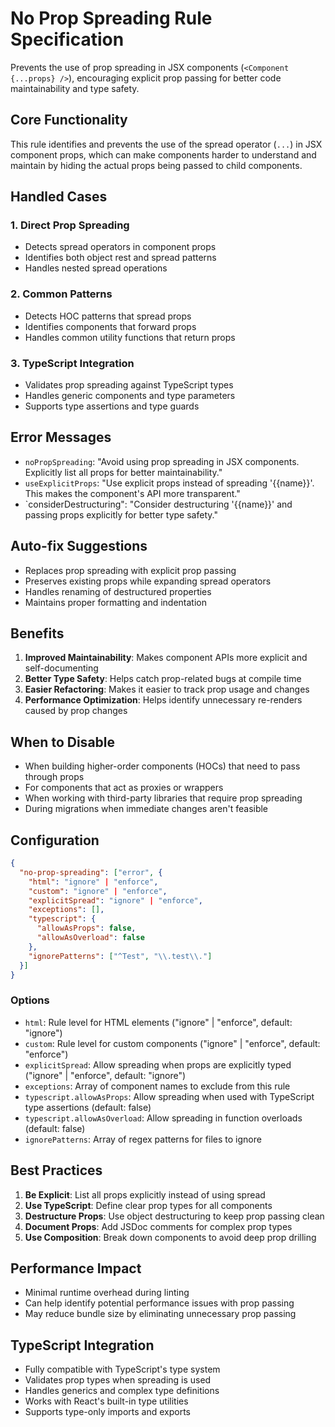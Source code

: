 # No Prop Spreading Rule Specification

Prevents the use of prop spreading in JSX components (`<Component {...props} />`), encouraging explicit prop passing for better code maintainability and type safety.

## Core Functionality

This rule identifies and prevents the use of the spread operator (`...`) in JSX component props, which can make components harder to understand and maintain by hiding the actual props being passed to child components.

## Handled Cases

### 1. Direct Prop Spreading

- Detects spread operators in component props
- Identifies both object rest and spread patterns
- Handles nested spread operations

### 2. Common Patterns

- Detects HOC patterns that spread props
- Identifies components that forward props
- Handles common utility functions that return props

### 3. TypeScript Integration

- Validates prop spreading against TypeScript types
- Handles generic components and type parameters
- Supports type assertions and type guards

## Error Messages

- `noPropSpreading`: "Avoid using prop spreading in JSX components. Explicitly list all props for better maintainability."
- `useExplicitProps`: "Use explicit props instead of spreading '{{name}}'. This makes the component's API more transparent."
- `considerDestructuring": "Consider destructuring '{{name}}' and passing props explicitly for better type safety."

## Auto-fix Suggestions

- Replaces prop spreading with explicit prop passing
- Preserves existing props while expanding spread operators
- Handles renaming of destructured properties
- Maintains proper formatting and indentation

## Benefits

1. **Improved Maintainability**: Makes component APIs more explicit and self-documenting
2. **Better Type Safety**: Helps catch prop-related bugs at compile time
3. **Easier Refactoring**: Makes it easier to track prop usage and changes
4. **Performance Optimization**: Helps identify unnecessary re-renders caused by prop changes

## When to Disable

- When building higher-order components (HOCs) that need to pass through props
- For components that act as proxies or wrappers
- When working with third-party libraries that require prop spreading
- During migrations when immediate changes aren't feasible

## Configuration

```json
{
  "no-prop-spreading": ["error", {
    "html": "ignore" | "enforce",
    "custom": "ignore" | "enforce",
    "explicitSpread": "ignore" | "enforce",
    "exceptions": [],
    "typescript": {
      "allowAsProps": false,
      "allowAsOverload": false
    },
    "ignorePatterns": ["^Test", "\\.test\\."]
  }]
}
```

### Options

- `html`: Rule level for HTML elements ("ignore" | "enforce", default: "ignore")
- `custom`: Rule level for custom components ("ignore" | "enforce", default: "enforce")
- `explicitSpread`: Allow spreading when props are explicitly typed ("ignore" | "enforce", default: "ignore")
- `exceptions`: Array of component names to exclude from this rule
- `typescript.allowAsProps`: Allow spreading when used with TypeScript type assertions (default: false)
- `typescript.allowAsOverload`: Allow spreading in function overloads (default: false)
- `ignorePatterns`: Array of regex patterns for files to ignore

## Best Practices

1. **Be Explicit**: List all props explicitly instead of using spread
2. **Use TypeScript**: Define clear prop types for all components
3. **Destructure Props**: Use object destructuring to keep prop passing clean
4. **Document Props**: Add JSDoc comments for complex prop types
5. **Use Composition**: Break down components to avoid deep prop drilling

## Performance Impact

- Minimal runtime overhead during linting
- Can help identify potential performance issues with prop passing
- May reduce bundle size by eliminating unnecessary prop passing

## TypeScript Integration

- Fully compatible with TypeScript's type system
- Validates prop types when spreading is used
- Handles generics and complex type definitions
- Works with React's built-in type utilities
- Supports type-only imports and exports
